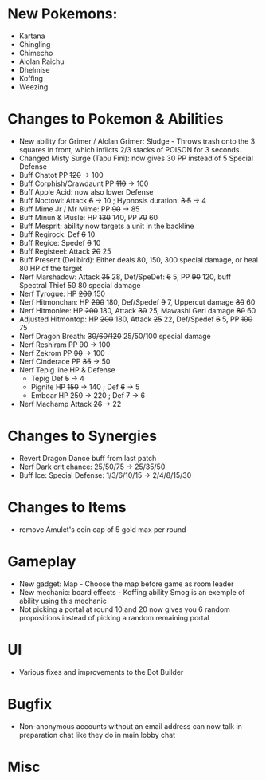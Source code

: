 # New Pokemons:

- Kartana
- Chingling
- Chimecho
- Alolan Raichu
- Dhelmise
- Koffing
- Weezing

# Changes to Pokemon & Abilities

- New ability for Grimer / Alolan Grimer: Sludge - Throws trash onto the 3 squares in front, which inflicts 2/3 stacks of POISON for 3 seconds.
- Changed Misty Surge (Tapu Fini): now gives 30 PP instead of 5 Special Defense
- Buff Chatot PP ~~120~~ → 100
- Buff Corphish/Crawdaunt PP ~~110~~ → 100
- Buff Apple Acid: now also lower Defense
- Buff Noctowl: Attack ~~6~~ → 10 ; Hypnosis duration: ~~3.5~~ → 4
- Buff Mime Jr / Mr Mime: PP ~~90~~ → 85
- Buff Minun & Plusle: HP ~~130~~ 140, PP ~~70~~ 60
- Buff Mesprit: ability now targets a unit in the backline
- Buff Regirock: Def ~~6~~ 10
- Buff Regice: Spedef ~~6~~ 10
- Buff Registeel: Attack ~~20~~ 25
- Buff Present (Delibird): Either deals 80, 150, 300 special damage, or heal 80 HP of the target
- Nerf Marshadow: Attack ~~35~~ 28, Def/SpeDef: ~~6~~ 5, PP ~~90~~ 120, buff Spectral Thief ~~50~~ 80 special damage
- Nerf Tyrogue: HP ~~200~~ 150
- Nerf Hitmonchan: HP ~~200~~ 180, Def/Spedef ~~9~~ 7, Uppercut damage ~~80~~ 60
- Nerf Hitmonlee: HP ~~200~~ 180, Attack ~~30~~ 25, Mawashi Geri damage ~~80~~ 60
- Adjusted Hitmontop: HP ~~200~~ 180, Attack ~~25~~ 22, Def/Spedef ~~6~~ 5, PP ~~100~~ 75
- Nerf Dragon Breath: ~~30/60/120~~ 25/50/100 special damage
- Nerf Reshiram PP ~~90~~ → 100
- Nerf Zekrom PP ~~90~~ → 100
- Nerf Cinderace PP ~~35~~ → 50
- Nerf Tepig line HP & Defense
  - Tepig Def ~~5~~ → 4
  - Pignite HP ~~150~~ → 140 ; Def ~~6~~ → 5
  - Emboar HP ~~250~~ → 220 ; Def ~~7~~ → 6
- Nerf Machamp Attack ~~26~~ → 22

# Changes to Synergies

- Revert Dragon Dance buff from last patch
- Nerf Dark crit chance: 25/50/75 → 25/35/50
- Buff Ice: Special Defense: 1/3/6/10/15 → 2/4/8/15/30

# Changes to Items

- remove Amulet's coin cap of 5 gold max per round

# Gameplay

- New gadget: Map - Choose the map before game as room leader
- New mechanic: board effects - Koffing ability Smog is an exemple of ability using this mechanic
- Not picking a portal at round 10 and 20 now gives you 6 random propositions instead of picking a random remaining portal

# UI

- Various fixes and improvements to the Bot Builder

# Bugfix

- Non-anonymous accounts without an email address can now talk in preparation chat like they do in main lobby chat

# Misc
